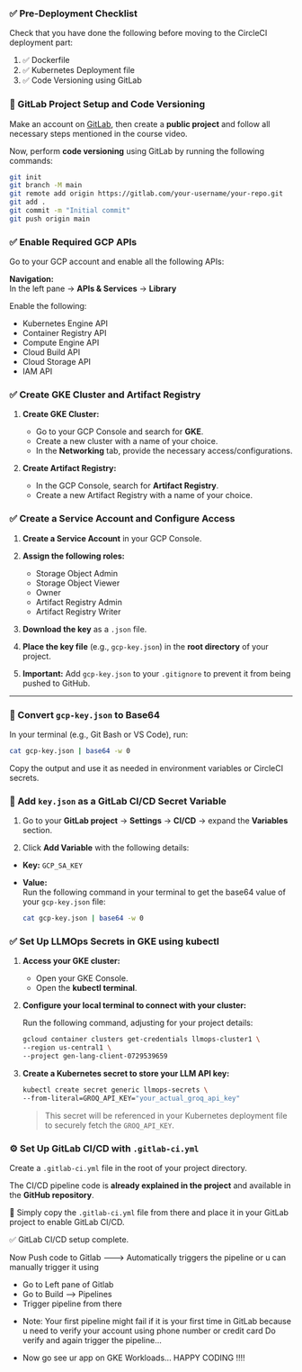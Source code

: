 ### ✅ Pre-Deployment Checklist

Check that you have done the following before moving to the CircleCI deployment part:

1. ✅ Dockerfile  
2. ✅ Kubernetes Deployment file  
3. ✅ Code Versioning using GitLab

### 🚀 GitLab Project Setup and Code Versioning

Make an account on [GitLab](https://gitlab.com), then create a **public project** and follow all necessary steps mentioned in the course video.

Now, perform **code versioning** using GitLab by running the following commands:

```bash
git init
git branch -M main
git remote add origin https://gitlab.com/your-username/your-repo.git
git add .
git commit -m "Initial commit"
git push origin main

```

### ✅ Enable Required GCP APIs

Go to your GCP account and enable all the following APIs:

**Navigation:**  
In the left pane → **APIs & Services** → **Library**

Enable the following:

- Kubernetes Engine API  
- Container Registry API  
- Compute Engine API  
- Cloud Build API  
- Cloud Storage API  
- IAM API


### ✅ Create GKE Cluster and Artifact Registry

1. **Create GKE Cluster:**
   - Go to your GCP Console and search for **GKE**.
   - Create a new cluster with a name of your choice.
   - In the **Networking** tab, provide the necessary access/configurations.

2. **Create Artifact Registry:**
   - In the GCP Console, search for **Artifact Registry**.
   - Create a new Artifact Registry with a name of your choice.


### ✅ Create a Service Account and Configure Access

1. **Create a Service Account** in your GCP Console.

2. **Assign the following roles:**
   - Storage Object Admin  
   - Storage Object Viewer  
   - Owner  
   - Artifact Registry Admin  
   - Artifact Registry Writer  

3. **Download the key** as a `.json` file.

4. **Place the key file** (e.g., `gcp-key.json`) in the **root directory** of your project.

5. **Important:** Add `gcp-key.json` to your `.gitignore` to prevent it from being pushed to GitHub.

---

### 🔐 Convert `gcp-key.json` to Base64

In your terminal (e.g., Git Bash or VS Code), run:

```bash
cat gcp-key.json | base64 -w 0
```

Copy the output and use it as needed in environment variables or CircleCI secrets.


### 🔐 Add `key.json` as a GitLab CI/CD Secret Variable

1. Go to your **GitLab project** → **Settings** → **CI/CD** → expand the **Variables** section.

2. Click **Add Variable** with the following details:

- **Key:** `GCP_SA_KEY`  
- **Value:**  
  Run the following command in your terminal to get the base64 value of your `gcp-key.json` file:

  ```bash
  cat gcp-key.json | base64 -w 0
  ```

### ✅ Set Up LLMOps Secrets in GKE using kubectl

1. **Access your GKE cluster:**
   - Open your GKE Console.
   - Open the **kubectl terminal**.

2. **Configure your local terminal to connect with your cluster:**

   Run the following command, adjusting for your project details:

   ```bash
   gcloud container clusters get-credentials llmops-cluster1 \
   --region us-central1 \
   --project gen-lang-client-0729539659
   ```

3. **Create a Kubernetes secret to store your LLM API key:**

   ```bash
   kubectl create secret generic llmops-secrets \
   --from-literal=GROQ_API_KEY="your_actual_groq_api_key"
   ```

   > This secret will be referenced in your Kubernetes deployment file to securely fetch the `GROQ_API_KEY`.


### ⚙️ Set Up GitLab CI/CD with `.gitlab-ci.yml`

Create a `.gitlab-ci.yml` file in the root of your project directory.

The CI/CD pipeline code is **already explained in the project** and available in the **GitHub repository**.

📁 Simply copy the `.gitlab-ci.yml` file from there and place it in your GitLab project to enable GitLab CI/CD.

✅ GitLab CI/CD setup complete.

Now Push code to Gitlab ---> Automatically triggers the pipeline or u can manually trigger it using

 - Go to Left pane of Gitlab
 - Go to Build --> Pipelines
 - Trigger pipeline from there

* Note:
Your first pipeline might fail if it is  your first time in GitLab because u need to verify your account using phone number or credit card
Do verify and again trigger the pipeline...

- Now go see ur app on GKE Workloads...
HAPPY CODING !!!!

```
